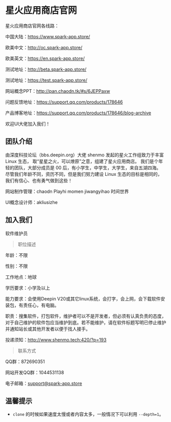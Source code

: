 # 星火应用商店官网

星火应用商店官网各线路：

中国大陆：https://www.spark-app.store/

欧美中文：http://oc.spark-app.store/

欧美英文：https://en.spark-app.store/

测试地址：http://beta.spark-app.store/

测试地址：https://test.spark-app.store/


网站概念PPT：http://pan.chaodn.tk/#s/6JEPPaxw

问题反馈地址：https://support.qq.com/products/178646 

产品博客地址：https://support.qq.com/products/178646/blog-archive

欢迎UI大佬加入我们！

## 团队介绍
由深度科技论坛（bbs.deepin.org）大佬 shenmo 发起的星火工作组致力于丰富 Linux 生态，
取“星星之火，可以燎原”之意，组建了星火应用商店。
我们是个年轻的团队，大部分成员是 00 后，有小学生，中学生，大学生，来自五湖四海。
尽管我们年龄不同，资历不同，但是我们努力建设 Linux 生态的目标是相同的，
我们有信心、也有勇气做到这些！

网站制作管理：chaodn Playhi momen jiwangyihao 时间世界

UI概念设计师：akliusizhe 

## 加入我们
软件维护员

> 职位描述

年龄：不限

性别：不限

工作地点：地球

学历要求：小学及以上

能力要求：会使用Deepin V20或其它linux系统，会打字，会上网，会下载软件安装包，有责任心，有电脑。

职责：搜集软件，打包软件，维护者可以不是开发者，但必须有认真负责的态度，对于自己维护的软件包应当维护到底。若不能维护，请在软件标题写明已停止维护并通知站长或其他开发者以便于找人接手。

投递须知：http://www.shenmo.tech:420/?p=193
> 联系方式

QQ群：872690351

网站开发QQ群：1044531138

电子邮箱：support@spark-app.store

## 温馨提示

* `clone` 的时候如果速度太慢或者内容太多，一般情况下可以利用 `--depth=1`。

